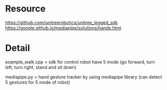 # Resource
https://github.com/unitreerobotics/unitree_legged_sdk
https://google.github.io/mediapipe/solutions/hands.html


# Detail

example_walk.cpp = sdk for control robot have 5 mode (go forward, turn left, turn right, stand and sit down)

mediapipe.py = hand gesture tracker by using mediapipe library (can detect 5 gestures for 5 mode of robot)
